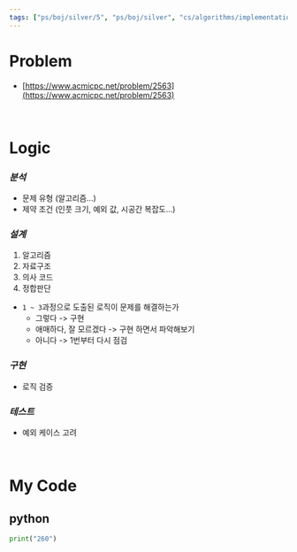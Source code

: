 ```yaml
---
tags: ["ps/boj/silver/5", "ps/boj/silver", "cs/algorithms/implementation/ps"]
---
```


# Problem
- [https://www.acmicpc.net/problem/2563](https://www.acmicpc.net/problem/2563)

<br/>

# Logic
<!-- 
생각은 사라지지만, 기록은 남는다.
가급적 풀이법을 작성해보고 코드를 작성해봅시다.
 -->

### *분석*
- 문제 유형 (알고리즘...)
- 제약 조건 (인풋 크기, 예외 값, 시공간 복잡도...)

### *설계*
1. 알고리즘
2. 자료구조
3. 의사 코드
4. 정합판단
  - `1 ~ 3`과정으로 도출된 로직이 문제를 해결하는가
    - 그렇다 -> 구현
    - 애매하다, 잘 모르겠다 -> 구현 하면서 파악해보기
    - 아니다 -> 1번부터 다시 점검

### *구현*
- 로직 검증

### *테스트*
- 예외 케이스 고려

<br/>

# My Code
## python
```python title="boj/2563.py"
print("260")
```
